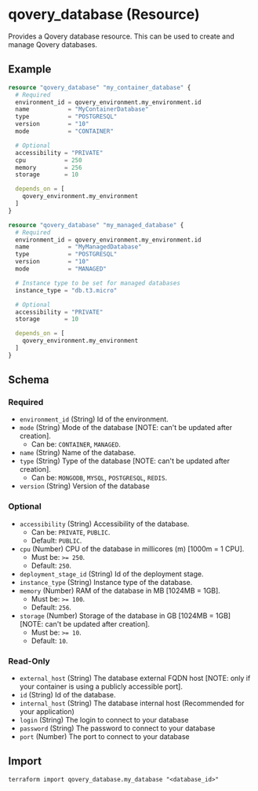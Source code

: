 # qovery_database (Resource)

Provides a Qovery database resource. This can be used to create and manage Qovery databases.


## Example
```terraform
resource "qovery_database" "my_container_database" {
  # Required
  environment_id = qovery_environment.my_environment.id
  name           = "MyContainerDatabase"
  type           = "POSTGRESQL"
  version        = "10"
  mode           = "CONTAINER"

  # Optional
  accessibility = "PRIVATE"
  cpu           = 250
  memory        = 256
  storage       = 10

  depends_on = [
    qovery_environment.my_environment
  ]
}

resource "qovery_database" "my_managed_database" {
  # Required
  environment_id = qovery_environment.my_environment.id
  name           = "MyManagedDatabase"
  type           = "POSTGRESQL"
  version        = "10"
  mode           = "MANAGED"

  # Instance type to be set for managed databases
  instance_type = "db.t3.micro"

  # Optional
  accessibility = "PRIVATE"
  storage       = 10

  depends_on = [
    qovery_environment.my_environment
  ]
}
```

<!-- schema generated by tfplugindocs -->
## Schema

### Required

- `environment_id` (String) Id of the environment.
- `mode` (String) Mode of the database [NOTE: can't be updated after creation].
	- Can be: `CONTAINER`, `MANAGED`.
- `name` (String) Name of the database.
- `type` (String) Type of the database [NOTE: can't be updated after creation].
	- Can be: `MONGODB`, `MYSQL`, `POSTGRESQL`, `REDIS`.
- `version` (String) Version of the database

### Optional

- `accessibility` (String) Accessibility of the database.
	- Can be: `PRIVATE`, `PUBLIC`.
	- Default: `PUBLIC`.
- `cpu` (Number) CPU of the database in millicores (m) [1000m = 1 CPU].
	- Must be: `>= 250`.
	- Default: `250`.
- `deployment_stage_id` (String) Id of the deployment stage.
- `instance_type` (String) Instance type of the database.
- `memory` (Number) RAM of the database in MB [1024MB = 1GB].
	- Must be: `>= 100`.
	- Default: `256`.
- `storage` (Number) Storage of the database in GB [1024MB = 1GB] [NOTE: can't be updated after creation].
	- Must be: `>= 10`.
	- Default: `10`.

### Read-Only

- `external_host` (String) The database external FQDN host [NOTE: only if your container is using a publicly accessible port].
- `id` (String) Id of the database.
- `internal_host` (String) The database internal host (Recommended for your application)
- `login` (String) The login to connect to your database
- `password` (String) The password to connect to your database
- `port` (Number) The port to connect to your database
## Import
```shell
terraform import qovery_database.my_database "<database_id>"
```